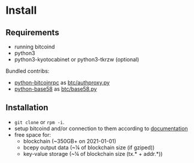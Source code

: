 # Install

## Requirements

- running bitcoind
- python3
- python3-kyotocabinet or python3-tkrzw (optional)

Bundled contribs:

- [python-bitcoinrpc](https://github.com/jgarzik/python-bitcoinrpc/blob/master/bitcoinrpc/authproxy.py) as [btc/authproxy.py](btc/authproxy.py)
- [python-base58](https://github.com/keis/base58/blob/master/base58/__init__.py) as [btc/base58.py](btc/base58.py)

## Installation

- `git clone` or `rpm -i`.
- setup bitcoind and/or connection to them according to [documentation](doc/bitcoind.md)
- free space for:
  - blockchain (~350GB+ on 2021-01-01)
  - bcepy output data (~&frac14; of blockchain size (if gziped))
  - key-value storage (~&frac14; of blockchain size (tx.* + addr.*))
